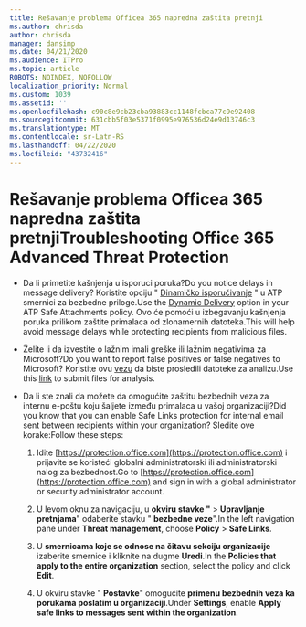 ```yaml
---
title: Rešavanje problema Officea 365 napredna zaštita pretnji
ms.author: chrisda
author: chrisda
manager: dansimp
ms.date: 04/21/2020
ms.audience: ITPro
ms.topic: article
ROBOTS: NOINDEX, NOFOLLOW
localization_priority: Normal
ms.custom: 1039
ms.assetid: ''
ms.openlocfilehash: c90c8e9cb23cba93883cc1148fcbca77c9e92408
ms.sourcegitcommit: 631cbb5f03e5371f0995e976536d24e9d13746c3
ms.translationtype: MT
ms.contentlocale: sr-Latn-RS
ms.lasthandoff: 04/22/2020
ms.locfileid: "43732416"
---
```

# <a name="troubleshooting-office-365-advanced-threat-protection"></a><span data-ttu-id="f7e78-102">Rešavanje problema Officea 365 napredna zaštita pretnji</span><span class="sxs-lookup"><span data-stu-id="f7e78-102">Troubleshooting Office 365 Advanced Threat Protection</span></span>

- <span data-ttu-id="f7e78-103">Da li primetite kašnjenja u isporuci poruka?</span><span class="sxs-lookup"><span data-stu-id="f7e78-103">Do you notice delays in message delivery?</span></span> <span data-ttu-id="f7e78-104">Koristite opciju " [Dinamičko isporučivanje](https://docs.microsoft.com/office365/securitycompliance/dynamic-delivery-and-previewing) " u ATP smernici za bezbedne priloge.</span><span class="sxs-lookup"><span data-stu-id="f7e78-104">Use the [Dynamic Delivery](https://docs.microsoft.com/office365/securitycompliance/dynamic-delivery-and-previewing) option in your ATP Safe Attachments policy.</span></span> <span data-ttu-id="f7e78-105">Ovo će pomoći u izbegavanju kašnjenja poruka prilikom zaštite primalaca od zlonamernih datoteka.</span><span class="sxs-lookup"><span data-stu-id="f7e78-105">This will help avoid message delays while protecting recipients from malicious files.</span></span>

- <span data-ttu-id="f7e78-106">Želite li da izvestite o lažnim imali greške ili lažnim negativima za Microsoft?</span><span class="sxs-lookup"><span data-stu-id="f7e78-106">Do you want to report false positives or false negatives to Microsoft?</span></span> <span data-ttu-id="f7e78-107">Koristite ovu [vezu](https://www.microsoft.com/wdsi/filesubmission/) da biste prosledili datoteke za analizu.</span><span class="sxs-lookup"><span data-stu-id="f7e78-107">Use this [link](https://www.microsoft.com/wdsi/filesubmission/) to submit files for analysis.</span></span>

- <span data-ttu-id="f7e78-108">Da li ste znali da možete da omogućite zaštitu bezbednih veza za internu e-poštu koju šaljete između primalaca u vašoj organizaciji?</span><span class="sxs-lookup"><span data-stu-id="f7e78-108">Did you know that you can enable Safe Links protection for internal email sent between recipients within your organization?</span></span> <span data-ttu-id="f7e78-109">Sledite ove korake:</span><span class="sxs-lookup"><span data-stu-id="f7e78-109">Follow these steps:</span></span>

  1. <span data-ttu-id="f7e78-110">Idite [https://protection.office.com](https://protection.office.com) i prijavite se koristeći globalni administratorski ili administratorski nalog za bezbednost.</span><span class="sxs-lookup"><span data-stu-id="f7e78-110">Go to [https://protection.office.com](https://protection.office.com) and sign in with a global administrator or security administrator account.</span></span>

  2. <span data-ttu-id="f7e78-111">U levom oknu za navigaciju, u **okviru stavke "** \> **Upravljanje pretnjama**" odaberite stavku " **bezbedne veze**".</span><span class="sxs-lookup"><span data-stu-id="f7e78-111">In the left navigation pane under **Threat management**, choose **Policy** \> **Safe Links**.</span></span>

  3. <span data-ttu-id="f7e78-112">U **smernicama koje se odnose na čitavu sekciju organizacije** izaberite smernice i kliknite na dugme **Uredi**.</span><span class="sxs-lookup"><span data-stu-id="f7e78-112">In the **Policies that apply to the entire organization** section, select the policy and click **Edit**.</span></span>

  4. <span data-ttu-id="f7e78-113">U okviru stavke " **Postavke**" omogućite **primenu bezbednih veza ka porukama poslatim u organizaciji**.</span><span class="sxs-lookup"><span data-stu-id="f7e78-113">Under **Settings**, enable **Apply safe links to messages sent within the organization**.</span></span>
